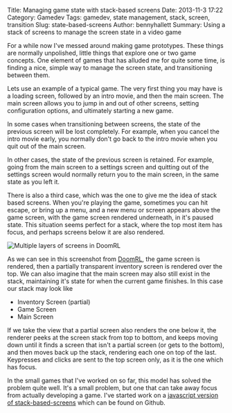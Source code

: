 Title: Managing game state with stack-based screens
Date: 2013-11-3 17:22
Category: Gamedev
Tags: gamedev, state management, stack, screen, transition
Slug: state-based-screens
Author: bennyhallett
Summary: Using a stack of screens to manage the screen state in a video game

For a while now I've messed around making game prototypes. These things are normally unpolished, little things that explore one or two game concepts. One element of games that has alluded me for quite some time, is finding a nice, simple way to manage the screen state, and transitioning between them.

Lets use an example of a typical game. The very first thing you may have is a loading screen, followed by an intro movie, and then the main screen. The main screen allows you to jump in and out of other screens, setting configuration options, and ultimately starting a new game.

In some cases when transitioning between screens, the state of the previous screen will be lost completely. For example, when you cancel the intro movie early, you normally don't go back to the intro movie when you quit out of the main screen. 

In other cases, the state of the previous screen is retained. For example, going from the main screen to a settings screen and quitting out of the settings screen would normally return you to the main screen, in the same state as you left it.

There is also a third case, which was the one to give me the idea of stack based screens. When you're playing the game, sometimes you can hit escape, or bring up a menu, and a new menu or screen appears above the game screen, with the game screen rendered underneath, in it's paused state. This situation seems perfect for a stack, where the top most item has focus, and perhaps screens below it are also rendered.

![Multiple layers of screens in DoomRL]({filename}/images/doomrl.png)

As we can see in this screenshot from [DoomRL](http://doom.chaosforge.org), the game screen is rendered, then a partially transparent inventory screen is rendered over the top. We can also imagine that the main screen may also still exist in the stack, maintaining it's state for when the current game finishes. In this case our stack may look like

* Inventory Screen (partial)
* Game Screen
* Main Screen

If we take the view that a partial screen also renders the one below it, the renderer peeks at the screen stack from top to bottom, and keeps moving down until it finds a screen that isn't a partial screen (or gets to the bottom), and then moves back up the stack, rendering each one on top of the last. Keypresses and clicks are sent to the top screen only, as it is the one which has focus.

In the small games that I've worked on so far, this model has solved the problem quite well. It's a small problem, but one that can take away focus from actually developing a game. I've started work on a [javascript version of stack-based-screens](https://github.com/BennyHallett/stack-based-screens) which can be found on Github.
